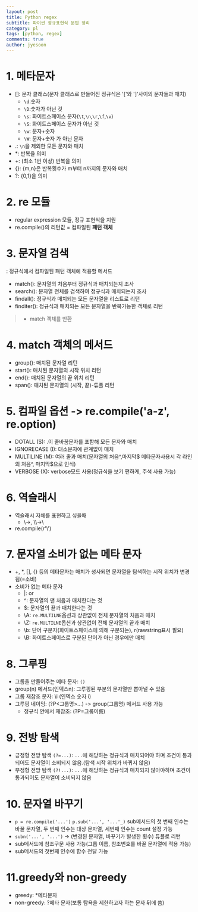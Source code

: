 ```yaml
---
layout: post
title: Python regex
subtitle: 파이썬 정규표현식 문법 정리
category: pl
tags: [python, regex]
comments: true
author: jyesoon
---
```


# 1. 메타문자
- []: 문자 클래스(문자 클래스로 만들어진 정규식은 '['와 ']'사이의 문자들과 매치)
  - `\d`:숫자
  - `\D`:숫자가 아닌 것
  - `\s`: 화이트스페이스 문자(`\t`,`\n`,`\r`,`\f`,`\v`)
  - `\S`: 화이트스페이스 문자가 아닌 것
  - `\w`: 문자+숫자
  - `\W`: 문자+숫자 가 아닌 문자
- .: `\n`을 제외한 모든 문자와 매치
- *: 반복을 의미
- +: (최소 1번 이상) 반복을 의미
- {}: {m,n}은 반복횟수가 m부터 n까지의 문자와 매치
- ?: {0,1}을 의미

# 2. re 모듈
- regular expression 모듈, 정규 표현식을 지원
- re.compile()의 리턴값 = 컴파일된 **패턴 객체** 

# 3. 문자열 검색 
: 정규식에서 컴파일된 패턴 객체에 적용할 메서드
- match(): 문자열의 처음부터 정규식과 매치되는지 조사
- search(): 문자열 전체를 검색하여 정규식과 매치되는지 조사
- findall(): 정규식과 매치되는 모든 문자열을 리스트로 리턴
- finditer(): 정규식과 매치되는 모든 문자열을 반복가능한 객체로 리턴
> - match 객체를 반환

# 4. match 객체의 메서드
- group(): 매치된 문자열 리턴
- start(): 매치된 문자열의 시작 위치 리턴
- end(): 매치된 문자열의 끝 위치 리턴
- span(): 매치된 문자열의 (시작, 끝)-튜플 리턴

# 5. 컴파일 옵션 -> re.compile('a-z', re.option)
- DOTALL (S): .이 줄바꿈문자를 포함해 모든 문자와 매치
- IGNORECASE (I): 대소문자에 관계없이 매치
- MULTILINE (M): 여러 줄과 매치(문자열의 처음^,마지막$ 메타문자사용시 각 라인의 처음^, 마지막$으로 인식)
- VERBOSE (X): verbose모드 사용(정규식을 보기 편하게, 주석 사용 가능)

# 6. 역슬래시
- 역슬래시 자체를 표현하고 싶을때
  - \\->\, \\\\->\\
 - re.compile(r'\\')

# 7. 문자열 소비가 없는 메타 문자
- +, *, [], {} 등의 메타문자는 매치가 성사되면 문자열을 탐색하는 시작 위치가 변경됨(=소비)
- 소비가 없는 메타 문자
  - \|: or
  - ^: 문자열의 맨 처음과 매치한다는 것
  - $: 문자열의 끝과 매치한다는 것
  - \A: `re.MULTILNE`옵션과 상관없이 전체 문자열의 처음과 매치
  - \Z: `re.MULTILNE`옵션과 상관없이 전체 문자열의 끝과 매치
  - \b: 단어 구분자(화이트스페이스에 의해 구분되는), r(rawstring표시 필요)
  - \B: 화이트스페이스로 구분된 단어가 아닌 경우에만 매치
  
# 8. 그루핑
- 그룹을 만들어주는 메타 문자: `()`
- group(n) 메서드(인덱스n): 그루핑된 부분의 문자열만 뽑아낼 수 있음
- 그룹 재참조 문자: \i (인덱스 숫자 i)
- 그루핑 네이밍: (?P<그룹명>...) -> group(그룹명) 메서드 사용 가능
  - 정규식 안에서 재참조: (?P=그룹이름)
  
# 9. 전방 탐색
- 긍정형 전방 탐색 `(?=...)`: `...`에 해당하는 정규식과 매치되어야 하며 조건이 통과되어도 문자열이 소비되지 않음.(탐색 시작 위치가 바뀌지 않음)
- 부정형 전방 탐색 `(?!...)`: `...`에 해당하는 정규식과 매치되지 않아야하며 조건이 통과되어도 문자열이 소비되지 않음

# 10. 문자열 바꾸기
- `p = re.compile('...')`
`p.sub('...', '...'_)` sub메서드의 첫 번째 인수는 바꿀 문자열, 두 번째 인수는 대상 문자열, 세번째 인수는 count 설정 가능
- `subn('...', '...')` -> (변경된 문자열, 바꾸기가 발생한 횟수) 튜플로 리턴
- sub메서드에 참조구문 사용 가능(그룹 이름, 참조번호를 바꿀 문자열에 적용 가능)
- sub메서드의 첫번째 인수에 함수 전달 가능

# 11.greedy와 non-greedy
- greedy: \*메타문자
- non-greedy: ?메타 문자(보통 탐욕을 제한하고자 하는 문자 뒤에 씀)